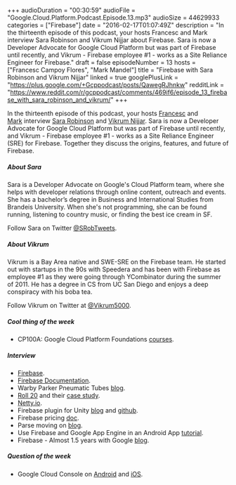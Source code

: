 +++
audioDuration = "00:30:59"
audioFile = "Google.Cloud.Platform.Podcast.Episode.13.mp3"
audioSize = 44629933 
categories = ["Firebase"]
date = "2016-02-17T01:07:49Z"
description = "In the thirteenth episode of this podcast, your hosts Francesc and Mark interview Sara Robinson and Vikrum Nijjar about Firebase. Sara is now a Developer Advocate for Google Cloud Platform but was part of Firebase until recently, and Vikrum - Firebase employee #1 - works as a Site Reliance Engineer for Firebase."
draft = false
episodeNumber = 13
hosts = ["Francesc Campoy Flores", "Mark Mandel"]
title = "Firebase with Sara Robinson and Vikrum Nijjar"
linked = true
googlePlusLink = "https://plus.google.com/+Gcppodcast/posts/QawegRJhnkw"
redditLink = "https://www.reddit.com/r/gcppodcast/comments/469if6/episode_13_firebase_with_sara_robinson_and_vikrum/"
+++

In the thirteenth episode of this podcast, your hosts
[Francesc](http://twitter.com/francesc) and
[Mark](http://twitter.com/neurotic) interview
[Sara Robinson](https://twitter.com/SRobTweets) and [Vikrum Nijjar](https://twitter.com/Vikrum5000).
Sara is now a Developer Advocate for Google Cloud Platform but was part of Firebase until recently,
and Vikrum - Firebase employee #1 - works as a Site Reliance Engineer (SRE) for Firebase.
Together they discuss the origins, features, and future of Firebase.
<!--more-->

##### About Sara

Sara is a Developer Advocate on Google's Cloud Platform team, where she helps with
developer relations through online content, outreach and events. She has a
bachelor’s degree in Business and International Studies from Brandeis University.
When she's not programming, she can be found running, listening to country music,
or finding the best ice cream in SF.

Follow Sara on Twitter [@SRobTweets](https://twitter.com/SRobTweets).

##### About Vikrum

Vikrum is a Bay Area native and SWE-SRE on the Firebase team. He started out with
startups in the 90s with Speedera and has been with Firebase as employee #1 as
they were going through YCombinator during the summer of 2011. He has a degree in
CS from UC San Diego and enjoys a deep conspiracy with his boba tea.

Follow Vikrum on Twitter at [@Vikrum5000](https://twitter.com/@Vikrum5000).

##### Cool thing of the week

- CP100A: Google Cloud Platform Foundations [courses](https://cloud.google.com/training/courses).
   
##### Interview

- [Firebase](https://firebase.com).
- [Firebase Documentation](https://www.firebase.com/docs/).
- Warby Parker Pneumatic Tubes [blog](https://blog.warbyparker.com/pneumatic-tubes-lexington-avenue-store/).
- [Roll 20](https://roll20.net) and their [case study](https://www.firebase.com/customers/roll20-case-study.html).
- [Netty.io](http://netty.io/).
- Firebase plugin for Unity [blog](https://www.firebase.com/blog/2015-12-18-firebase-unity.html) and [github](https://github.com/firebase/Firebase-Unity).
- Firebase pricing [doc](https://www.firebase.com/pricing.html).
- Parse moving on [blog](http://blog.parse.com/announcements/moving-on/).
- Use Firebase and Google App Engine in an Android App [tutorial](https://cloud.google.com/solutions/mobile/firebase-app-engine-android-studio).
- Firebase - Almost 1.5 years with Google [blog](https://www.firebase.com/blog/2016-02-08-firebase-google.html).

##### Question of the week

- Google Cloud Console on [Android](https://play.google.com/store/apps/details?id=com.google.android.apps.cloudconsole&hl=en) and [iOS](https://itunes.apple.com/us/app/google-cloud-console/id1005120814?mt=8).
